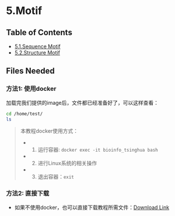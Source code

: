 # 5.Motif

## Table of Contents

- [5.1.Sequence Motif](sequence_motif.md)
- [5.2.Structure Motif](structure_motif.md)



## Files Needed

### 方法1: 使用docker

加载完我们提供的image后，文件都已经准备好了，可以这样查看：

```bash
cd /home/test/
ls
```

> 本教程docker使用方式：
>
> - 1) 运行容器:  `docker exec -it bioinfo_tsinghua bash`
> - 2) 进行Linux系统的相关操作
> - 3) 退出容器：`exit`



### 方法2: 直接下载

- 如果不使用docker，也可以直接下载教程所需文件：[Download Link](https://github.com/lulab/teaching_book/tree/master/files/PART_III/5.Motif)
